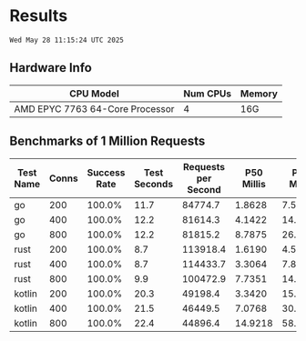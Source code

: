 # Results
`Wed May 28 11:15:24 UTC 2025`
## Hardware Info
| CPU Model | Num CPUs | Memory |
| --------- | -------- | ------ |
| AMD EPYC 7763 64-Core Processor | 4 | 16G |

## Benchmarks of 1 Million Requests
| Test Name | Conns | Success Rate | Test Seconds | Requests per Second | P50 Millis | P99 Millis | P99.9 Millis | API Memory MB | API CPU Time | API Threads |
| --------- | ----- | ------------ | ------------ | ------------------- | ---------- | ---------- | ------------ | ------------- | ------------ | ----------- |
| go | 200 | 100.0% | 11.7 | 84774.7 | 1.8628 | 7.5368 | 10.5074 | 17.4 | 00:00:27 | 11 |
| go | 400 | 100.0% | 12.2 | 81614.3 | 4.1422 | 14.7303 | 20.9442 | 24.2 | 00:00:28 | 12 |
| go | 800 | 100.0% | 12.2 | 81815.2 | 8.7875 | 26.2067 | 39.9011 | 36.7 | 00:00:28 | 11 |
| rust | 200 | 100.0% | 8.7 | 113918.4 | 1.6190 | 4.5271 | 5.9892 | 9.3 | 00:00:17 | 5 |
| rust | 400 | 100.0% | 8.7 | 114433.7 | 3.3064 | 7.8239 | 10.8529 | 14.0 | 00:00:17 | 5 |
| rust | 800 | 100.0% | 9.9 | 100472.9 | 7.7351 | 14.0111 | 25.0737 | 23.2 | 00:00:19 | 5 |
| kotlin | 200 | 100.0% | 20.3 | 49198.4 | 3.3420 | 15.3602 | 35.6540 | 349.7 | 00:01:01 | 146 |
| kotlin | 400 | 100.0% | 21.5 | 46449.5 | 7.0768 | 30.9851 | 65.7368 | 410.0 | 00:01:04 | 155 |
| kotlin | 800 | 100.0% | 22.4 | 44896.4 | 14.9218 | 58.2391 | 153.0276 | 485.8 | 00:01:05 | 155 |
